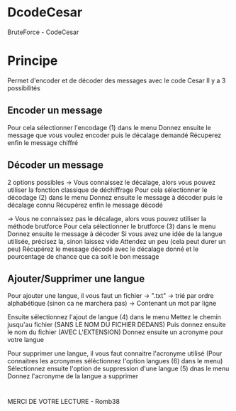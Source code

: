# DcodeCesar
 BruteForce - CodeCesar

# Principe
 Permet d'encoder et de décoder des messages avec le code Cesar
 Il y a 3 possibilités

 ## Encoder un message
 Pour cela sélectionner l'encodage (1) dans le menu
 Donnez ensuite le message que vous voulez encoder puis le décalage demandé
 Récuperez enfin le message chiffré

 ## Décoder un message
 2 options possibles
  -> Vous connaissez le décalage, alors vous pouvez utiliser la fonction classique de déchiffrage
  Pour cela sélectionner le décodage (2) dans le menu
  Donnez ensuite le message à décoder puis le décalage connu
  Récupérez enfin le message décodé

  -> Vous ne connaissez pas le décalage, alors vous pouvez utiliser la méthode brutforce
  Pour cela sélectionner le brutforce (3) dans le menu
  Donnez ensuite le message à décoder
  Si vous avez une idée de la langue utilisée, précisez la, sinon laissez vide
  Attendez un peu (cela peut durer un peu)
  Récupérez le message décodé avec le décalage donné et le pourcentage de chance que ca soit le bon message

  ## Ajouter/Supprimer une langue
  Pour ajouter une langue, il vous faut un fichier 
  -> ".txt" 
  -> trié par ordre alphabétique (sinon ca ne marchera pas)
  -> Contenant un mot par ligne

  Ensuite sélectionnez l'ajout de langue (4) dans le menu
  Mettez le chemin jusqu'au fichier (SANS LE NOM DU FICHIER DEDANS)
  Puis donnez ensuite le nom du fichier (AVEC L'EXTENSION)
  Donnez ensuite un acronyme pour votre langue


  Pour supprimer une langue, il vous faut connaitre l'acronyme utilisé
  (Pour connaitres les acronymes séléctionnez l'option langues (6) dans le menu)
  Sélectionnez ensuite l'option de suppression d'une langue (5) dnas le menu
  Donnez l'acronyme de la langue a supprimer

#
MERCI DE VOTRE LECTURE - Romb38
  


